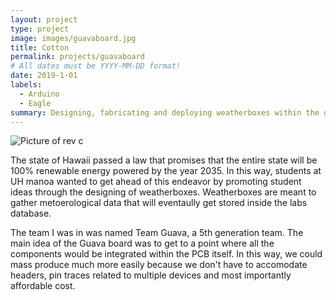 ```yaml
---
layout: project
type: project
image: images/guavaboard.jpg
title: Cotton
permalink: projects/guavaboard
# All dates must be YYYY-MM-DD format!
date: 2019-1-01
labels:
  - Arduino
  - Eagle
summary: Designing, fabricating and deploying weatherboxes within the group Smart Campus Energy Lab.
---
```

<img class="ui medium right floated rounded image" src="../images/guavaboard.jpg" alt="Picture of rev c">


The state of Hawaii passed a law that promises that the entire state will be 100% renewable energy powered by the year 2035. In this way, students at UH manoa wanted to get ahead of this endeavor by promoting student ideas through the designing of weatherboxes. Weatherboxes are meant to gather metoerological data that will eventaully get stored inside the labs database. 

The team I was in was named Team Guava, a 5th generation team. The main idea of the Guava board was to get to a point where all the components would be integrated within the PCB itself. In this way, we could mass produce much more easily because we don't have to accomodate headers, pin traces related to multiple devices and most importantly affordable cost. 

